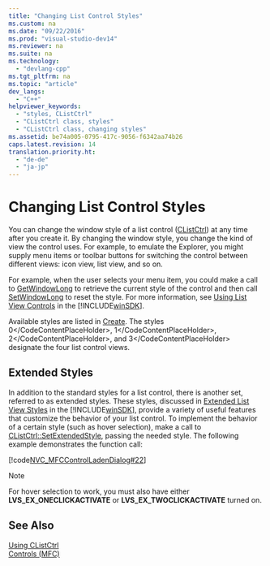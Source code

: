 ```yaml
---
title: "Changing List Control Styles"
ms.custom: na
ms.date: "09/22/2016"
ms.prod: "visual-studio-dev14"
ms.reviewer: na
ms.suite: na
ms.technology: 
  - "devlang-cpp"
ms.tgt_pltfrm: na
ms.topic: "article"
dev_langs: 
  - "C++"
helpviewer_keywords: 
  - "styles, CListCtrl"
  - "CListCtrl class, styles"
  - "CListCtrl class, changing styles"
ms.assetid: be74a005-0795-417c-9056-f6342aa74b26
caps.latest.revision: 14
translation.priority.ht: 
  - "de-de"
  - "ja-jp"
---
```

# Changing List Control Styles
You can change the window style of a list control ([CListCtrl](../vs140/clistctrl-class.md)) at any time after you create it. By changing the window style, you change the kind of view the control uses. For example, to emulate the Explorer, you might supply menu items or toolbar buttons for switching the control between different views: icon view, list view, and so on.  
  
 For example, when the user selects your menu item, you could make a call to [GetWindowLong](http://msdn.microsoft.com/library/windows/desktop/ms633584) to retrieve the current style of the control and then call [SetWindowLong](http://msdn.microsoft.com/library/windows/desktop/ms633591) to reset the style. For more information, see [Using List View Controls](http://msdn.microsoft.com/library/windows/desktop/bb774736) in the [!INCLUDE[winSDK](../vs140/includes/winsdk_md.md)].  
  
 Available styles are listed in [Create](../vs140/clistctrl--create.md). The styles <CodeContentPlaceHolder>0\</CodeContentPlaceHolder>, <CodeContentPlaceHolder>1\</CodeContentPlaceHolder>, <CodeContentPlaceHolder>2\</CodeContentPlaceHolder>, and <CodeContentPlaceHolder>3\</CodeContentPlaceHolder> designate the four list control views.  
  
## Extended Styles  
 In addition to the standard styles for a list control, there is another set, referred to as extended styles. These styles, discussed in [Extended List View Styles](http://msdn.microsoft.com/library/windows/desktop/bb774732) in the [!INCLUDE[winSDK](../vs140/includes/winsdk_md.md)], provide a variety of useful features that customize the behavior of your list control. To implement the behavior of a certain style (such as hover selection), make a call to [CListCtrl::SetExtendedStyle](../vs140/clistctrl--setextendedstyle.md), passing the needed style. The following example demonstrates the function call:  
  
 [!code[NVC_MFCControlLadenDialog#22](../vs140/codesnippet/CPP/changing-list-control-styles_1.cpp)]  
  
> [!NOTE]
>  For hover selection to work, you must also have either **LVS_EX_ONECLICKACTIVATE** or **LVS_EX_TWOCLICKACTIVATE** turned on.  
  
## See Also  
 [Using CListCtrl](../vs140/using-clistctrl.md)   
 [Controls (MFC)](../vs140/controls--mfc-.md)